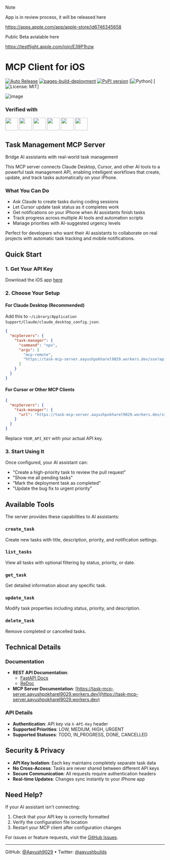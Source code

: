 > [!NOTE]  
> App is in review process, it will be released here
>
>  https://apps.apple.com/app/apple-store/id6746345658
>
> Public Beta avialable here
>
> https://testflight.apple.com/join/E39P1hzw

# MCP Client for iOS

[![Auto Release](https://github.com/Aayush9029/mcp-server/actions/workflows/auto-release.yml/badge.svg)](https://github.com/Aayush9029/mcp-server/actions/workflows/auto-release.yml)
[![pages-build-deployment](https://github.com/Aayush9029/mcp-server/actions/workflows/pages/pages-build-deployment/badge.svg)](https://github.com/Aayush9029/mcp-server/actions/workflows/pages/pages-build-deployment)
[![PyPI version](https://badge.fury.io/py/task-mcp.svg)](https://pypi.org/project/task-mcp/)
[![Python](https://img.shields.io/badge/python-3.8%2B-blue.svg)]
[![License: MIT](https://img.shields.io/badge/License-MIT-yellow.svg)]

<p>

![image](https://github.com/user-attachments/assets/a655c5ca-97e9-4ec6-af5b-95b8ebf07d5e)

</p>

### Verified with 
<img src="https://github.com/user-attachments/assets/c05449f1-4da8-4228-9bba-6821f70a3ab8" width="40px" />
<img src="https://github.com/user-attachments/assets/caa206db-bf97-4376-81c1-20d542d5963a" width="40px" />
<img src="https://github.com/user-attachments/assets/c2cbc255-af9b-4683-ba12-c36a4b1e6268" width="40px" />
<img src="https://github.com/user-attachments/assets/ec6c1c3d-8209-406f-986d-4fb1d76b401b" width="40px" />
<img src="https://github.com/user-attachments/assets/220a04be-f6f2-4a3d-b161-b961311d6775" width="40px" />
<img src="https://github.com/user-attachments/assets/69781fbe-5888-4cd0-98d8-be71dbb14e8c" width="40px" />

## Task Management MCP Server

Bridge AI assistants with real-world task management

This MCP server connects Claude Desktop, Cursor, and other AI tools to a powerful task management API, enabling intelligent workflows that create, update, and track tasks automatically on your iPhone.

### What You Can Do

- Ask Claude to create tasks during coding sessions
- Let Cursor update task status as it completes work
- Get notifications on your iPhone when AI assistants finish tasks
- Track progress across multiple AI tools and automation scripts
- Manage priorities with AI-suggested urgency levels

Perfect for developers who want their AI assistants to collaborate on real projects with automatic task tracking and mobile notifications.

## Quick Start

### 1. Get Your API Key

Download the iOS app [here](https://apps.apple.com/app/apple-store/id6746345658)

### 2. Choose Your Setup

#### For Claude Desktop (Recommended)

Add this to `~/Library/Application Support/Claude/claude_desktop_config.json`:

```json
{
  "mcpServers": {
    "task-manager": {
      "command": "npx",
      "args": [
        "mcp-remote",
        "https://task-mcp-server.aayushpokharel9029.workers.dev/sse?apiKey=YOUR_API_KEY"
      ]
    }
  }
}
```

#### For Cursor or Other MCP Clients

```json
{
  "mcpServers": {
    "task-manager": {
      "url": "https://task-mcp-server.aayushpokharel9029.workers.dev/sse?apiKey=YOUR_API_KEY"
    }
  }
}
```

Replace `YOUR_API_KEY` with your actual API key.

### 3. Start Using It

Once configured, your AI assistant can:

- "Create a high-priority task to review the pull request"
- "Show me all pending tasks"
- "Mark the deployment task as completed"
- "Update the bug fix to urgent priority"

## Available Tools

The server provides these capabilities to AI assistants:

### `create_task`
Create new tasks with title, description, priority, and notification settings.

### `list_tasks`
View all tasks with optional filtering by status, priority, or date.

### `get_task`
Get detailed information about any specific task.

### `update_task`
Modify task properties including status, priority, and description.

### `delete_task`
Remove completed or cancelled tasks.

## Technical Details

### Documentation

- **REST API Documentation**:
  - [FastAPI Docs](https://mcpclient.lovedoingthings.com/docs)
  - [ReDoc](https://mcpclient.lovedoingthings.com/redoc#tag/Tasks/operation/create_task_api_tasks__post)
- **MCP Server Documentation**: [https://task-mcp-server.aayushpokharel9029.workers.dev](https://task-mcp-server.aayushpokharel9029.workers.dev)

### API Details

- **Authentication**: API key via `X-API-Key` header
- **Supported Priorities**: LOW, MEDIUM, HIGH, URGENT
- **Supported Statuses**: TODO, IN_PROGRESS, DONE, CANCELLED

## Security & Privacy

- **API Key Isolation**: Each key maintains completely separate task data
- **No Cross-Access**: Tasks are never shared between different API keys
- **Secure Communication**: All requests require authentication headers
- **Real-time Updates**: Changes sync instantly to your iPhone app

## Need Help?

If your AI assistant isn't connecting:

1. Check that your API key is correctly formatted
2. Verify the configuration file location
3. Restart your MCP client after configuration changes

For issues or feature requests, visit the [GitHub Issues](https://github.com/Aayush9029/mcp-server/issues).

---

GitHub: [@Aayush9029](https://github.com/Aayush9029/mcp-server) • Twitter: [@aayushbuilds](https://twitter.com/aayushbuilds)
